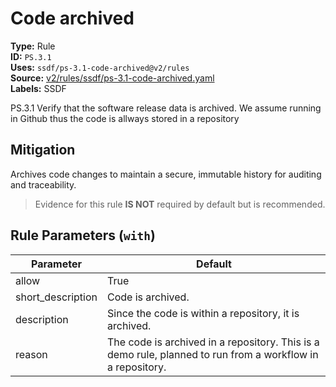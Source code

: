 # Code archived  
**Type:** Rule  
**ID:** `PS.3.1`  
**Uses:** `ssdf/ps-3.1-code-archived@v2/rules`  
**Source:** [v2/rules/ssdf/ps-3.1-code-archived.yaml](https://github.com/scribe-public/sample-policies/v2/rules/ssdf/ps-3.1-code-archived.yaml)  
**Labels:** SSDF  

PS.3.1 Verify that the software release data is archived.
We assume running in Github thus the code is allways stored in a repository



## Mitigation  
Archives code changes to maintain a secure, immutable history for auditing and traceability.


> Evidence for this rule **IS NOT** required by default but is recommended.


## Rule Parameters (`with`)  
| Parameter | Default |
|-----------|---------|
| allow | True |
| short_description | Code is archived. |
| description | Since the code is within a repository, it is archived. |
| reason | The code is archived in a repository. This is a demo rule, planned to run from a workflow in a repository. |
